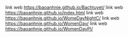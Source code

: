 link web  https://baoanhnie.github.io/Bachtuyet/
link web  https://baoanhnie.github.io/index.html
link web  https://baoanhnie.github.io/WomeDayNightC/
link web  https://baoanhnie.github.io/WomenDay/
link web  https://baoanhnie.github.io/WomenDayPl/
